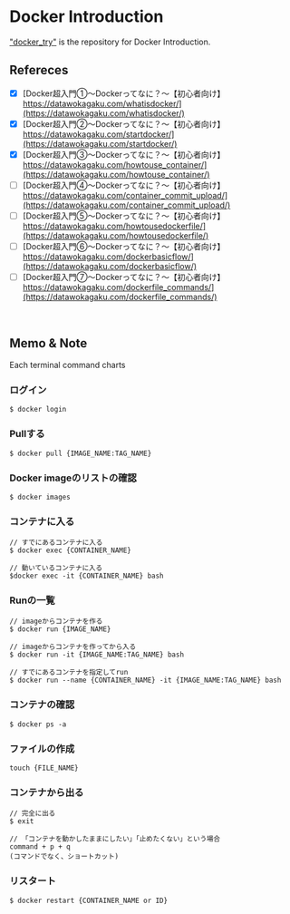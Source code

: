 # Docker Introduction
["docker_try"](https://github.com/jin237/docker_try) is the repository for Docker Introduction.
<br>


## Refereces
- [x] [Docker超入門①〜Dockerってなに？〜【初心者向け】<br>https://datawokagaku.com/whatisdocker/](https://datawokagaku.com/whatisdocker/)
- [x] [Docker超入門②〜Dockerってなに？〜【初心者向け】<br>https://datawokagaku.com/startdocker/](https://datawokagaku.com/startdocker/)
- [x] [Docker超入門③〜Dockerってなに？〜【初心者向け】<br>https://datawokagaku.com/howtouse_container/](https://datawokagaku.com/howtouse_container/)
- [ ] [Docker超入門④〜Dockerってなに？〜【初心者向け】<br>https://datawokagaku.com/container_commit_upload/](https://datawokagaku.com/container_commit_upload/)
- [ ] [Docker超入門⑤〜Dockerってなに？〜【初心者向け】<br>https://datawokagaku.com/howtousedockerfile/](https://datawokagaku.com/howtousedockerfile/)
- [ ] [Docker超入門⑥〜Dockerってなに？〜【初心者向け】<br>https://datawokagaku.com/dockerbasicflow/](https://datawokagaku.com/dockerbasicflow/)
- [ ] [Docker超入門⑦〜Dockerってなに？〜【初心者向け】<br>https://datawokagaku.com/dockerfile_commands/](https://datawokagaku.com/dockerfile_commands/)
<br>


## Memo & Note

Each terminal command charts

### ログイン
```
$ docker login
```

### Pullする
```
$ docker pull {IMAGE_NAME:TAG_NAME}
```

### Docker imageのリストの確認
```
$ docker images 
```

### コンテナに入る 
```
// すでにあるコンテナに入る
$ docker exec {CONTAINER_NAME}

// 動いているコンテナに入る
$docker exec -it {CONTAINER_NAME} bash
```

### Runの一覧
```
// imageからコンテナを作る
$ docker run {IMAGE_NAME}

// imageからコンテナを作ってから入る 
$ docker run -it {IMAGE_NAME:TAG_NAME} bash

// すでにあるコンテナを指定してrun
$ docker run --name {CONTAINER_NAME} -it {IMAGE_NAME:TAG_NAME} bash
```

### コンテナの確認
```
$ docker ps -a
```

### ファイルの作成
```
touch {FILE_NAME}
```

### コンテナから出る
```
// 完全に出る
$ exit

// 「コンテナを動かしたままにしたい」「止めたくない」という場合
command + p + q
(コマンドでなく、ショートカット)
```

### リスタート
```
$ docker restart {CONTAINER_NAME or ID}
```







